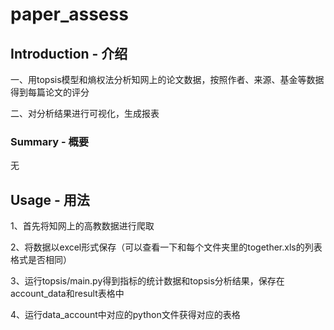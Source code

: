 # paper_assess

## Introduction - 介绍

一、用topsis模型和熵权法分析知网上的论文数据，按照作者、来源、基金等数据得到每篇论文的评分

二、对分析结果进行可视化，生成报表

### Summary - 概要

无

## Usage - 用法

1、首先将知网上的高教数据进行爬取

2、将数据以excel形式保存（可以查看一下和每个文件夹里的together.xls的列表格式是否相同）

3、运行topsis/main.py得到指标的统计数据和topsis分析结果，保存在account_data和result表格中

4、运行data_account中对应的python文件获得对应的表格

